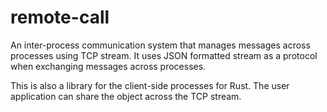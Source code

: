 # remote-call
An inter-process communication system that manages messages across processes using TCP stream.
It uses JSON formatted stream as a protocol when exchanging messages across processes.

This is also a library for the client-side processes for Rust.
The user application can share the object across the TCP stream.
